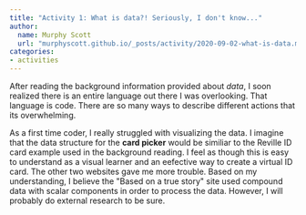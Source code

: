```yaml
---
title: "Activity 1: What is data?! Seriously, I don't know..."
author:
  name: Murphy Scott
  url: "murphyscott.github.io/_posts/activity/2020-09-02-what-is-data.md"
categories:
- activities
---
```


After reading the background information provided about *data*, I soon realized there is an entire language out there I was overlooking. That language is code. There are so many ways to describe different actions that its overwhelming. 

As a first time coder, I really struggled with visualizing the data. I imagine that the data structure for the **card picker** would be similiar to the Reville ID card example used in the background reading. I feel as though this is easy to understand as a visual learner and an eefective way to create a virtual ID card. The other two websites gave me more trouble. Based on my understanding, I believe the "Based on a true story" site used compound data with scalar components in order to process the data. However, I will probably do external research to be sure.
